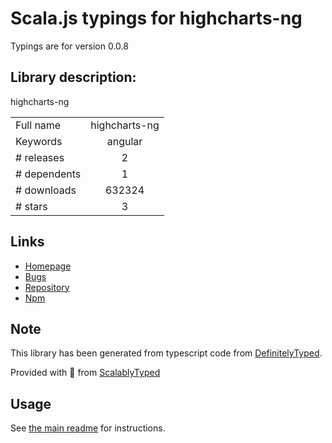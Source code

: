 
# Scala.js typings for highcharts-ng

Typings are for version 0.0.8

## Library description:
highcharts-ng

|                    |                 |
| ------------------ | :-------------: |
| Full name          | highcharts-ng |
| Keywords           | angular |
| # releases         | 2 |
| # dependents       | 1 |
| # downloads        | 632324 |
| # stars            | 3 |

## Links
- [Homepage](https://github.com/pablojim/highcharts-ng)
- [Bugs](https://github.com/pablojim/highcharts-ng/issues)
- [Repository](https://github.com/pablojim/highcharts-ng)
- [Npm](https://www.npmjs.com/package/highcharts-ng)
    


## Note
This library has been generated from typescript code from [DefinitelyTyped](https://definitelytyped.org).

Provided with :purple_heart: from [ScalablyTyped](https://github.com/oyvindberg/ScalablyTyped)

## Usage
See [the main readme](../../readme.md) for instructions.


